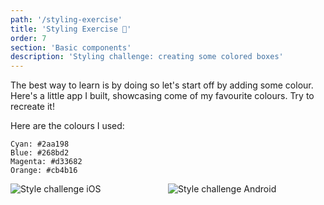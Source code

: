 ```yaml
---
path: '/styling-exercise'
title: 'Styling Exercise 📝'
order: 7
section: 'Basic components'
description: 'Styling challenge: creating some colored boxes'
---
```


The best way to learn is by doing so let's start off by adding some colour. Here's a little app I built, showcasing come of my favourite colours. Try to recreate it!

Here are the colours I used:

```
Cyan: #2aa198
Blue: #268bd2
Magenta: #d33682
Orange: #cb4b16
```

<div style="display:flex; flex-direction:row">
    <div style="width:400px;margin:0 auto;margin-bottom:20px">
        <img alt="Style challenge iOS" src="./images/style-ios.png" />
    </div>
    <div style="width:400px;margin:0 auto;margin-bottom:20px">
        <img alt="Style challenge Android" src="./images/style-android.png" />
    </div>
</div>
